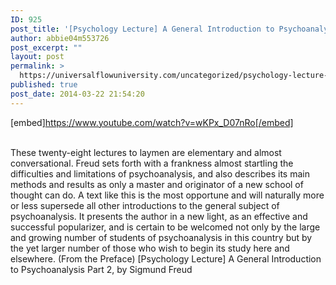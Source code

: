 ```yaml
---
ID: 925
post_title: '[Psychology Lecture] A General Introduction to Psychoanalysis Part 2, by Sigmund Freud'
author: abbie04m553726
post_excerpt: ""
layout: post
permalink: >
  https://universalflowuniversity.com/uncategorized/psychology-lecture-a-general-introduction-to-psychoanalysis-part-2-by-sigmund-freud/
published: true
post_date: 2014-03-22 21:54:20
---
```

[embed]https://www.youtube.com/watch?v=wKPx_D07nRo[/embed]</br></br>
<p>These twenty-eight lectures to laymen are elementary and almost conversational. Freud sets forth with a frankness almost startling the difficulties and limitations of psychoanalysis, and also describes its main methods and results as only a master and originator of a new school of thought can do. A text like this is the most opportune and will naturally more or less supersede all other introductions to the general subject of psychoanalysis. It presents the author in a new light, as an effective and successful popularizer, and is certain to be welcomed not only by the large and growing number of students of psychoanalysis in this country but by the yet larger number of those who wish to begin its study here and elsewhere. (From the Preface)
[Psychology Lecture] A General Introduction to Psychoanalysis Part 2, by Sigmund Freud</p>